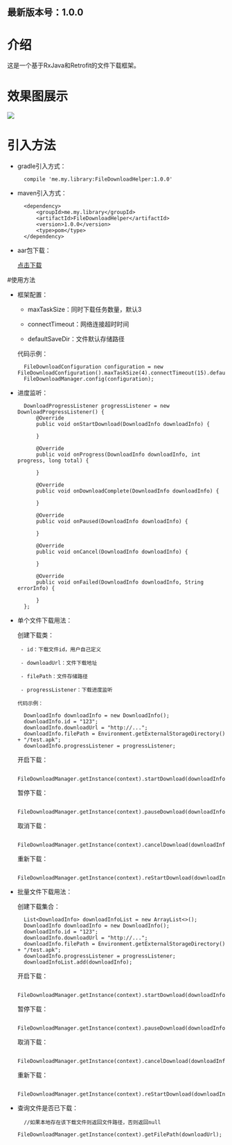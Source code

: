 ## 最新版本号：1.0.0

# 介绍
这是一个基于RxJava和Retrofit的文件下载框架。

# 效果图展示
![](https://i.imgur.com/E2Csblx.png)

# 引入方法

- gradle引入方式：

		compile 'me.my.library:FileDownloadHelper:1.0.0'
- maven引入方式：

		<dependency>
  			<groupId>me.my.library</groupId>
  			<artifactId>FileDownloadHelper</artifactId>
  			<version>1.0.0</version>
  			<type>pom</type>
		</dependency>

- aar包下载：

    [点击下载](https://jcenter.bintray.com/me/my/library/FileDownloadHelper/1.0.0/FileDownloadHelper-1.0.0.aar)

#使用方法

- 框架配置：

    - maxTaskSize：同时下载任务数量，默认3

    - connectTimeout：网络连接超时时间

    - defaultSaveDir：文件默认存储路径
    
    代码示例：

		FileDownloadConfiguration configuration = new FileDownloadConfiguration().maxTaskSize(4).connectTimeout(15).defaultSaveDir("...");
        FileDownloadManager.config(configuration);

- 进度监听：

		DownloadProgressListener progressListener = new DownloadProgressListener() {
            @Override
            public void onStartDownload(DownloadInfo downloadInfo) {

            }

            @Override
            public void onProgress(DownloadInfo downloadInfo, int progress, long total) {

            }

            @Override
            public void onDownloadComplete(DownloadInfo downloadInfo) {

            }

            @Override
            public void onPaused(DownloadInfo downloadInfo) {

            }

            @Override
            public void onCancel(DownloadInfo downloadInfo) {

            }

            @Override
            public void onFailed(DownloadInfo downloadInfo, String errorInfo) {

            }
        };

- 单个文件下载用法：

    创建下载类：


       - id：下载文件id，用户自己定义

	   - downloadUrl：文件下载地址
	   
	   - filePath：文件存储路径
	   
	   - progressListener：下载进度监听
	   
	  代码示例：

		DownloadInfo downloadInfo = new DownloadInfo();
        downloadInfo.id = "123";
        downloadInfo.downloadUrl = "http://...";
        downloadInfo.filePath = Environment.getExternalStorageDirectory() + "/test.apk";
        downloadInfo.progressListener = progressListener;
   开启下载：

		FileDownloadManager.getInstance(context).startDownload(downloadInfo);
   暂停下载：

		FileDownloadManager.getInstance(context).pauseDownload(downloadInfo);
   取消下载：

		FileDownloadManager.getInstance(context).cancelDownload(downloadInfo);
   重新下载：

		FileDownloadManager.getInstance(context).reStartDownload(downloadInfo);

- 批量文件下载用法：

    创建下载集合：

		List<DownloadInfo> downloadInfoList = new ArrayList<>();
		DownloadInfo downloadInfo = new DownloadInfo();
        downloadInfo.id = "123";
        downloadInfo.downloadUrl = "http://...";
        downloadInfo.filePath = Environment.getExternalStorageDirectory() + "/test.apk";
        downloadInfo.progressListener = progressListener;
		downloadInfoList.add(downloadInfo);
   开启下载：

		FileDownloadManager.getInstance(context).startDownload(downloadInfoList);
   暂停下载：

		FileDownloadManager.getInstance(context).pauseDownload(downloadInfoList);
   取消下载：

		FileDownloadManager.getInstance(context).cancelDownload(downloadInfoList);
   重新下载：

		FileDownloadManager.getInstance(context).reStartDownload(downloadInfoList);

- 查询文件是否已下载：

		//如果本地存在该下载文件则返回文件路径，否则返回null
		FileDownloadManager.getInstance(context).getFilePath(downloadUrl);

       
